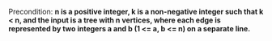 Precondition: **n is a positive integer, k is a non-negative integer such that k < n, and the input is a tree with n vertices, where each edge is represented by two integers a and b (1 <= a, b <= n) on a separate line.**